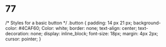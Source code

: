# 77
/* Styles for a basic button */
.button {
  padding: 14 px 21 px;
  background-color: #4CAF60;
  Color: white;
  border: none;
  text-align: center;
  text-decoration: none;
  display: inline_block;
  font-size: 18px;
  margin: 4px 2px;
  cursor: pointer;
}
